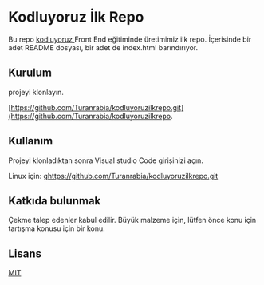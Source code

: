 
#  Kodluyoruz İlk Repo

Bu repo [ kodluyoruz ](kodluyoruz) Front End eğitiminde üretimimiz ilk repo. İçerisinde bir adet README dosyası, bir adet de index.html barındırıyor.

##  Kurulum

projeyi klonlayın.

[https://github.com/Turanrabia/kodluyoruzilkrepo.git](https://github.com/Turanrabia/kodluyoruzilkrepo.

##  Kullanım

Projeyi klonladıktan sonra Visual studio Code girişinizi açın.

Linux için:
[ ghttps://github.com/Turanrabia/kodluyoruzilkrepo.git ](https://github.com/Turanrabia/kodluyoruzilkrepo.git)

##  Katkıda bulunmak

Çekme talep edenler kabul edilir. Büyük malzeme için, lütfen önce konu için tartışma konusu için bir konu.

##  Lisans

[ MIT ](https://github.com/Turanrabia/kodluyoruzilkrepo.git)
